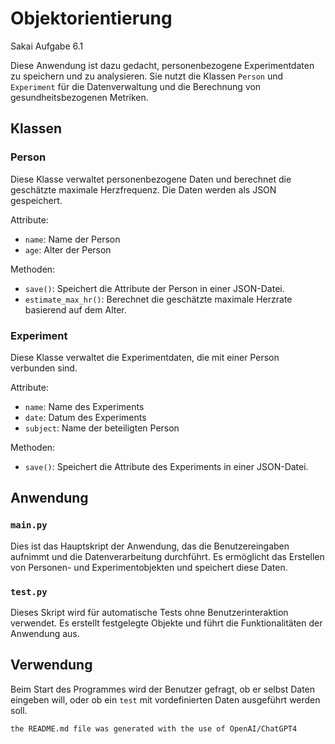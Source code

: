 # Objektorientierung
Sakai Aufgabe 6.1

Diese Anwendung ist dazu gedacht, personenbezogene Experimentdaten zu speichern und zu analysieren. Sie nutzt die Klassen `Person` und `Experiment` für die Datenverwaltung und die Berechnung von gesundheitsbezogenen Metriken.

## Klassen

### Person
Diese Klasse verwaltet personenbezogene Daten und berechnet die geschätzte maximale Herzfrequenz. Die Daten werden als JSON gespeichert.

Attribute:
- `name`: Name der Person
- `age`: Alter der Person

Methoden:
- `save()`: Speichert die Attribute der Person in einer JSON-Datei.
- `estimate_max_hr()`: Berechnet die geschätzte maximale Herzrate basierend auf dem Alter.

### Experiment
Diese Klasse verwaltet die Experimentdaten, die mit einer Person verbunden sind.

Attribute:
- `name`: Name des Experiments
- `date`: Datum des Experiments
- `subject`: Name der beteiligten Person

Methoden:
- `save()`: Speichert die Attribute des Experiments in einer JSON-Datei.

## Anwendung

### `main.py`
Dies ist das Hauptskript der Anwendung, das die Benutzereingaben aufnimmt und die Datenverarbeitung durchführt. Es ermöglicht das Erstellen von Personen- und Experimentobjekten und speichert diese Daten.

### `test.py`
Dieses Skript wird für automatische Tests ohne Benutzerinteraktion verwendet. Es erstellt festgelegte Objekte und führt die Funktionalitäten der Anwendung aus.

## Verwendung

Beim Start des Programmes wird der Benutzer gefragt, ob er selbst Daten eingeben will, oder ob ein `test` mit vordefinierten Daten ausgeführt werden soll. 

`the README.md file was generated with the use of OpenAI/ChatGPT4`
